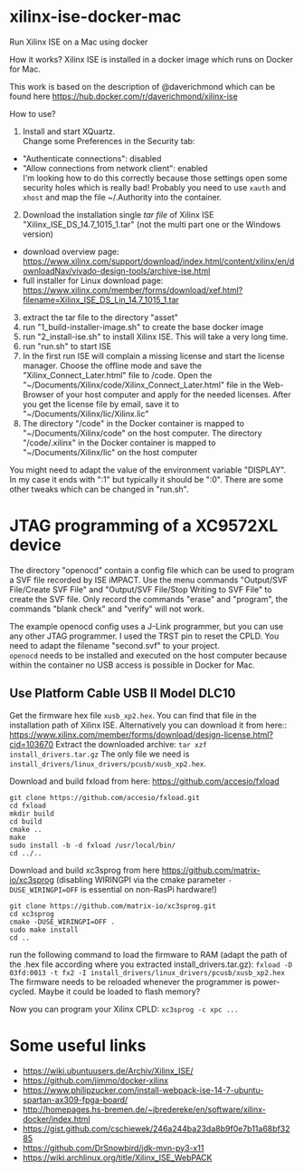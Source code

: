 # xilinx-ise-docker-mac
Run Xilinx ISE on a Mac using docker

How it works? Xilinx ISE is installed in a docker image which runs on Docker for Mac.

This work is based on the description of @daverichmond which can be found here https://hub.docker.com/r/daverichmond/xilinx-ise

How to use?
1. Install and start XQuartz.  
Change some Preferences in the Security tab:
 - "Authenticate connections": disabled
 - "Allow connections from network client": enabled  
I'm looking how to do this correctly because those settings open some security holes which is really bad!
Probably you need to use `xauth` and `xhost` and map the file ~/.Authority into the container.
2. Download the installation single *tar file* of Xilinx ISE "Xilinx_ISE_DS_14.7_1015_1.tar" (not the multi part one or the Windows version)
 - download overview page: <https://www.xilinx.com/support/download/index.html/content/xilinx/en/downloadNav/vivado-design-tools/archive-ise.html>
 - full installer for Linux download page: <https://www.xilinx.com/member/forms/download/xef.html?filename=Xilinx_ISE_DS_Lin_14.7_1015_1.tar>
3. extract the tar file to the directory "asset"
4. run "1_build-installer-image.sh" to create the base docker image
5. run "2_install-ise.sh" to install Xilinx ISE. This will take a very long time.
6. run "run.sh" to start ISE
7. In the first run ISE will complain a missing license and start the license manager.
Choose the offline mode and save the "Xilinx_Connect_Later.html" file to /code.
Open the "\~/Documents/Xilinx/code/Xilinx_Connect_Later.html" file in the Web-Browser of your host computer and apply for the needed licenses.
After you get the license file by email, save it to "\~/Documents/Xilinx/lic/Xilinx.lic"
8. The directory "/code" in the Docker container is mapped to "\~/Documents/Xilinx/code" on the host computer.
The directory "/code/.xilinx" in the Docker container is mapped to "\~/Documents/Xilinx/lic" on the host computer

You might need to adapt the value of the environment variable "DISPLAY". In my case it ends with ":1" but typically it should be ":0".
There are some other tweaks which can be changed in "run.sh".

# JTAG programming of a XC9572XL device
The directory "openocd" contain a config file which can be used to program a SVF file recorded by ISE iMPACT.
Use the menu commands "Output/SVF File/Create SVF File" and "Output/SVF File/Stop Writing to SVF File" to create the SVF file.
Only record the commands "erase" and "program", the commands "blank check" and "verify" will not work.

The example openocd config uses a J-Link programmer, but you can use any other JTAG programmer.
I used the TRST pin to reset the CPLD.
You need to adapt the filename "second.svf" to your project.  
`openocd` needs to be installed and executed on the host computer because within the container no USB access is possible in Docker for Mac.

## Use Platform Cable USB II Model DLC10

Get the firmware hex file `xusb_xp2.hex`. You can find that file in the installation path of Xilinx ISE.
Alternatively you can download it from here:: <https://www.xilinx.com/member/forms/download/design-license.html?cid=103670>
Extract the downloaded archive: `tar xzf install_drivers.tar.gz` 
The only file we need is `install_drivers/linux_drivers/pcusb/xusb_xp2.hex`.

Download and build fxload from here: <https://github.com/accesio/fxload>
````
git clone https://github.com/accesio/fxload.git
cd fxload
mkdir build
cd build
cmake ..
make
sudo install -b -d fxload /usr/local/bin/
cd ../..
````

Download and build xc3sprog from here <https://github.com/matrix-io/xc3sprog> (disabling WIRINGPI via the cmake parameter `-DUSE_WIRINGPI=OFF` is essential on non-RasPi hardware!)
````
git clone https://github.com/matrix-io/xc3sprog.git
cd xc3sprog
cmake -DUSE_WIRINGPI=OFF .
sudo make install
cd ..
````

run the following command to load the firmware to RAM (adapt the path of the .hex file according where you extracted install_drivers.tar.gz):
`fxload -D 03fd:0013 -t fx2 -I install_drivers/linux_drivers/pcusb/xusb_xp2.hex`
The firmware needs to be reloaded whenever the programmer is power-cycled. Maybe it could be loaded to flash memory?

Now you can program your Xilinx CPLD:
`xc3sprog -c xpc ...`

# Some useful links
 - <https://wiki.ubuntuusers.de/Archiv/Xilinx_ISE/>
 - <https://github.com/jimmo/docker-xilinx>
 - <https://www.philipzucker.com/install-webpack-ise-14-7-ubuntu-spartan-ax309-fpga-board/>
 - <http://homepages.hs-bremen.de/~jbredereke/en/software/xilinx-docker/index.html>
 - <https://gist.github.com/cschiewek/246a244ba23da8b9f0e7b11a68bf3285>
 - <https://github.com/DrSnowbird/jdk-mvn-py3-x11>
 - <https://wiki.archlinux.org/title/Xilinx_ISE_WebPACK>


